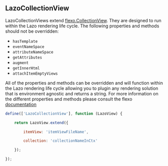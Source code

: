 ## LazoCollectionView

LazoCollectionViews extend [flexo.CollectionView](https://github.com/lazojs/flexo/blob/master/docs/index.md#lexocollectionview).
They are designed to run within the Lazo rendering life cycle. The following properties and methods should not be overridden:

* `hasTemplate`
* `eventNameSpace`
* `attributeNameSpace`
* `getAttributes`
* `augment`
* `getInnerHtml`
* `attachItemEmptyViews`


All of the properties and methods can be overridden and will function within the Lazo rendering life cycle allowing
you to plugin any rendering solution that is environment agnostic and returns a string. For more information on the
different properties and methods please consult the flexo
[documentation](https://github.com/lazojs/flexo/blob/master/docs/index.md#lexocollectionview)

```js
define(['LazoCollectionView'], function (LazoView) {

    return LazoView.extend({

        itemView: 'itemViewFileName',

        collection: 'collectionNameInCtx'

    });

});
```